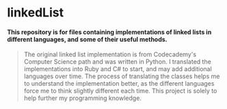 # linkedList

#### This repository is for files containing implementations of linked lists in different languages, and some of their useful methods. 

> The original linked list implementation is from Codecademy's Computer Science path and was written in Python. I translated the implementations into Ruby and C# to start, and may add additional languages over time. The process of translating the classes helps me to understand the implementation better, as the different languages force me to think slightly different each time. This project is solely to help further my programming knowledge.
